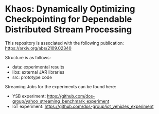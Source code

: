 # Khaos: Dynamically Optimizing Checkpointing for Dependable Distributed Stream Processing

This repository is associated with the following publication: 
https://arxiv.org/abs/2109.02340

Structure is as follows:
- data: experimental results
- libs: external JAR libraries
- src: prototype code

Streaming Jobs for the experiments can be found here:
- YSB experiment: https://github.com/dos-group/yahoo_streaming_benchmark_experiment
- IoT experiment: https://github.com/dos-group/iot_vehicles_experiment

